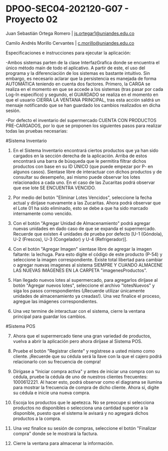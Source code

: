 # DPOO-SEC04-202120-G07 - Proyecto 02

Juan Sebastián Ortega Romero | js.ortegar1@uniandes.edu.co 

Camilo Andrés Morillo Cervantes | c.morillo@uniandes.edu.co

Especificaciones e instrucciones para ejecutar la aplicación: 

-Ambos sistemas parten de la clase InterfazGrafica donde se encuentra el único método main de todo el aplicativo. A partir de este, el uso del programa y la diferenciación de los sistemas es bastante intuitivo. Sin embargo, es necesario aclarar que la persistencia es manejada de forma AUTOMÁTICA teniendo en cuenta dos factores. Primero, la CARGA se realiza en el momento en que se accede a los sistemas (tras pasar por cada Log-In específico) y segundo, el GUARDADO se realiza en el momento en que el usuario CIERRA LA VENTANA PRINCIPAL, tras esta acción saldrá un mensaje notificando que se han guardado los cambios realizados en dicha sesión. 

-Por defecto el inventario del supermercado CUENTA CON PRODUCTOS PRE-CARGADOS, por lo que se proponen los siguientes pasos para realizar todas las pruebas necesarias:

#Sistema Inventario
1) En el Sistema Inventario encontrará ciertos productos que ya han sido cargados en la sección derecha de la aplicación. Arriba de estos encontrará una barra de búsqueda que le permitira filtrar dichos productos con base en su ID ÚNICO (que puede empezar por P- en algunos casos). Sientase libre de interactuar con dichos productos y de consultar su desempeño, así mismo puede observar los lotes relacionados a cada uno. En el caso de las Zucaritas podrá observar que ese lote SE ENCUENTRA VENCIDO.

2) Por medio del botón "Eliminar Lotes Vencidos", seleccione la fecha actual y diríjase nuevamente a las Zucaritas. Ahora podrá observar que el Lote 01 ha sido eliminado, esto se debe a que ha sido marcado internamente como vencido. 

3) Con el botón "Agregar Unidad de Almacenamiento" podrá agregar nuevas unidades en dado caso de que se expanda el supermercado. Recuerde que existen 4 unidades de prueba por defecto [U-1 (Góndola), U-2 (Frescos), U-3 (Congelador) y U-4 (Refrigerador)].

4) Con el botón "Agregar Imagen" sientase libre de agregar la imagen faltante: la lechuga. Para esto digite el código de este producto (P-54) y seleccione la imagen correspondiente. Existe total libertad para cambiar o agregar nuevas imagenes al sistema SIEMPRE Y CUANDO ALMACENE LAS NUEVAS IMÁGENES EN LA CARPETA "imagenesProductos".

5) Han llegado nuevos lotes al supermercado, para agregarlos diríjase al botón "Agregar nuevos lotes", seleccione el archivo "lotesNuevos" y siga los pasos correspondientes (¡Recuerde utilizar únicamente unidades de almacenamiento ya creadas!). Una vez finalice el proceso, agregue las imágenes correspondientes.

6) Una vez termine de interactuar con el sistema, cierre la ventana principal para guardar los cambios.


#Sistema POS

7) Ahora que el supermercado tiene una gran variedad de productos, vuelva a abrir la aplicación pero ahora diríjase al Sistema POS.

8) Pruebe el botón "Registrar cliente" y regístrese a usted mismo como cliente. ¡Recuerde que su cédula será la llave con la que el cajero podrá relacionarlo con su frecuencia de compra!

9) Dirígase a "Iniciar compra activa" y antes de iniciar una compra con su cédula, pruebe la cédula de uno de nuestros clientes frecuentes: 1000612221. Al hacer esto,  podrá observar como el diagrama se ilumina para mostrar la frecuencia de compra de dicho cliente. Ahora sí, digite su cédula e inicie una nueva compra.

10) Escoja los productos que le apetezca. No se preocupe si selecciona productos no disponibles o selecciona una cantidad superior a la disponible, puesto que el sistema le avisará y no agregará dichos productos a la compra.

11) Una vez finalice su sesión de compras, seleccione el botón "Finalizar compra" donde se le mostrará la factura.

12) Cierre la ventana para almacenar la información.

